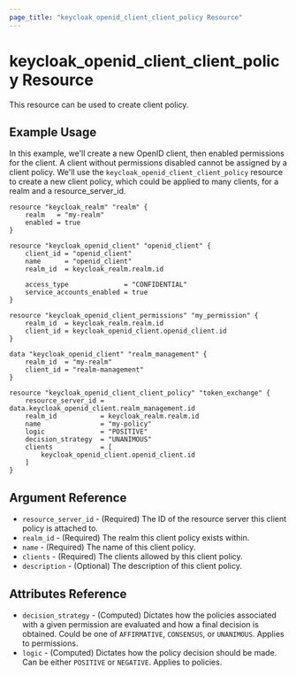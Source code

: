 ```yaml
---
page_title: "keycloak_openid_client_client_policy Resource"
---
```


# keycloak\_openid\_client\_client\_policy Resource

This resource can be used to create client policy.

## Example Usage

In this example, we'll create a new OpenID client, then enabled permissions for the client. A client without permissions disabled cannot be assigned by a client policy. We'll use the `keycloak_openid_client_client_policy` resource to create a new client policy, which could be applied to many clients, for a realm and a resource_server_id.

```hcl
resource "keycloak_realm" "realm" {
	realm   = "my-realm"
	enabled = true
}

resource "keycloak_openid_client" "openid_client" {
	client_id = "openid_client"
	name      = "openid_client"
	realm_id  = keycloak_realm.realm.id

	access_type              = "CONFIDENTIAL"
	service_accounts_enabled = true
}

resource "keycloak_openid_client_permissions" "my_permission" {
	realm_id  = keycloak_realm.realm.id
	client_id = keycloak_openid_client.openid_client.id
}

data "keycloak_openid_client" "realm_management" {
	realm_id  = "my-realm"
	client_id = "realm-management"
}

resource "keycloak_openid_client_client_policy" "token_exchange" {
	resource_server_id = data.keycloak_openid_client.realm_management.id
	realm_id           = keycloak_realm.realm.id
	name               = "my-policy"
	logic              = "POSITIVE"
	decision_strategy  = "UNANIMOUS"
	clients            = [
		keycloak_openid_client.openid_client.id
	]
}

```

## Argument Reference

- `resource_server_id` - (Required) The ID of the resource server this client policy is attached to.
- `realm_id` - (Required) The realm this client policy exists within.
- `name` - (Required) The name of this client policy.
- `clients` - (Required) The clients allowed by this client policy.
- `description` - (Optional) The description of this client policy.

## Attributes Reference

- `decision_strategy` - (Computed) Dictates how the policies associated with a given permission are evaluated and how a final decision is obtained. Could be one of `AFFIRMATIVE`, `CONSENSUS`, or `UNANIMOUS`. Applies to permissions.
- `logic` - (Computed) Dictates how the policy decision should be made. Can be either `POSITIVE` or `NEGATIVE`. Applies to policies.
